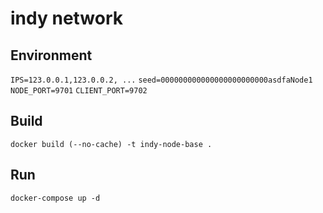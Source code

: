 # indy network

## Environment
`IPS=123.0.0.1,123.0.0.2, ...`
`seed=000000000000000000000000asdfaNode1`
`NODE_PORT=9701`
`CLIENT_PORT=9702`

## Build
`docker build (--no-cache) -t indy-node-base .`

## Run
`docker-compose up -d`